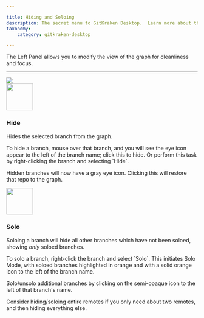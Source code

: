```yaml
---

title: Hiding and Soloing
description: The secret menu to GitKraken Desktop.  Learn more about the Command bar, Command Palette, and general tips for working faster.  Learn GitKraken Desktop's Advanced Interface!
taxonomy:
    category: gitkraken-desktop

---
```


The Left Panel allows you to modify the view of the graph for cleanliness and focus.
***


<img src="/wp-content/uploads//solo-hide.gif" class="help-center-img img-bordered">

<div class="flex-wrap" style="align-items: flex-start">
    <div class="flex-item">
        <img src="/wp-content/uploads/gk-hide-icon-green.svg" class='img-responsive' style="width: 70px; height: 70px">
    </div>
    <div class="flex-item">
        <h3>Hide</h3>
        <p>Hides the selected branch from the graph.</p>
        <p>To hide a branch, mouse over that branch, and you will see the eye <i class='fa fa-eye icon-green'></i> icon appear to the left of the branch name; click this to hide. Or perform this task by right-clicking the branch and selecting `Hide`.</p>
        <p>Hidden branches will now have a gray eye <i class='fa fa-eye-slash'></i> icon. Clicking this will restore that repo to the graph.</p>
    </div>
</div>

 <div class="flex-wrap" style="align-items: flex-start">
    <div class="flex-item">
        <img src="/wp-content/uploads/gk-solo-icon-orange.svg" class='img-responsive' style="width: 70px; height: 70px">
    </div>
    <div class="flex-item">
        <h3>Solo</h3>
        <p>Soloing a branch will hide all other branches which have not been soloed, showing <i>only</i> soloed branches.</p>
        <p>To solo a branch, right-click the branch and select `Solo`. This initiates Solo Mode, with soloed branches highlighted in orange and with a solid orange <i class='fa fa-dot-circle-o icon-orange'></i> icon to the left of the branch name.</p>
        <p>Solo/unsolo additional branches by clicking on the semi-opaque icon to the left of that branch's name.</p>
        <p>Consider hiding/soloing entire remotes if you only need about two remotes, and then hiding everything else.</p>
    </div>
</div>
